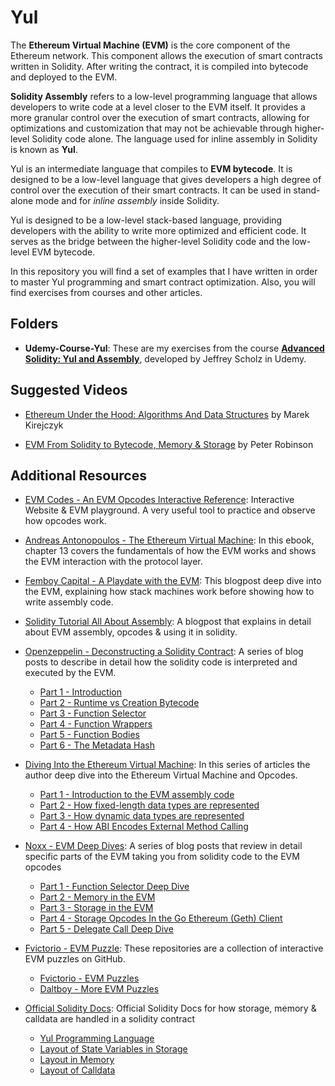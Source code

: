 # Yul
The **Ethereum Virtual Machine (EVM)** is the core component of the Ethereum network. This component allows the execution of smart contracts written in Solidity. After writing the contract, it is compiled into bytecode and deployed to the EVM.

**Solidity Assembly** refers to a low-level programming language that allows developers to write code at a level closer to the EVM itself. It provides a more granular control over the execution of smart contracts, allowing for optimizations and customization that may not be achievable through higher-level Solidity code alone. The language used for inline assembly in Solidity is known as **Yul**. 

Yul is an intermediate language that compiles to **EVM bytecode**. It is designed to be a low-level language that gives developers a high degree of control over the execution of their smart contracts. It can be used in stand-alone mode and for *inline assembly* inside Solidity.

Yul is designed to be a low-level stack-based language, providing developers with the ability to write more optimized and efficient code. It serves as the bridge between the higher-level Solidity code and the low-level EVM bytecode.

In this repository you will find a set of examples that I have written in order to master Yul programming and smart contract optimization. Also, you will find exercises from courses and other articles.

## Folders
* **Udemy-Course-Yul**: These are my exercises from the course  [**Advanced Solidity: Yul and Assembly**](https://www.udemy.com/course/advanced-solidity-yul-and-assembly/), developed by Jeffrey Scholz in Udemy.

## Suggested Videos

- [Ethereum Under the Hood: Algorithms And Data Structures](https://www.youtube.com/watch?v=OxofT39TJgg) by Marek Kirejczyk

- [EVM From Solidity to Bytecode, Memory & Storage](https://www.youtube.com/watch?v=RxL_1AfV7N4&t=2s) by Peter Robinson


## Additional Resources

+ [EVM Codes - An EVM Opcodes Interactive Reference](https://www.evm.codes/): Interactive Website & EVM playground. A very useful tool to practice and observe how opcodes work.

+ [Andreas Antonopoulos - The Ethereum Virtual Machine](https://github.com/ethereumbook/ethereumbook/blob/develop/13evm.asciidoc): In this ebook, chapter 13 covers the fundamentals of how the EVM works and shows the EVM interaction with the protocol layer.

+ [Femboy Capital - A Playdate with the EVM](https://femboy.capital/evm-pt1): This blogpost deep dive into the EVM, explaining how stack machines work before showing how to write assembly code.

+ [Solidity Tutorial All About Assembly](https://jeancvllr.medium.com/solidity-tutorial-all-about-assembly-5acdfefde05c): A blogpost that explains in detail about EVM assembly, opcodes & using it in solidity.

+ [Openzeppelin - Deconstructing a Solidity Contract](https://openzeppelin.com/): A series of blog posts to describe in detail how the solidity code is interpreted and executed by the EVM.
  - [Part 1 - Introduction](https://blog.openzeppelin.com/deconstructing-a-solidity-contract-part-i-introduction-832efd2d7737/)
  - [Part 2 - Runtime vs Creation Bytecode](https://blog.zeppelin.solutions/deconstructing-a-solidity-contract-part-ii-creation-vs-runtime-6b9d60ecb44c)
  - [Part 3 - Function Selector](https://blog.zeppelin.solutions/deconstructing-a-solidity-contract-part-iii-the-function-selector-6a9b6886ea49)
  - [Part 4 - Function Wrappers](https://blog.zeppelin.solutions/deconstructing-a-solidity-contract-part-iv-function-wrappers-d8e46672b0ed)
  - [Part 5 - Function Bodies](https://blog.zeppelin.solutions/deconstructing-a-solidity-contract-part-v-function-bodies-2d19d4bef8be)
  - [Part 6 - The Metadata Hash](https://blog.zeppelin.solutions/deconstructing-a-solidity-contract-part-vi-the-swarm-hash-70f069e22aef)

+ [Diving Into the Ethereum Virtual Machine](https://medium.com/@hayeah/diving-into-the-ethereum-vm-6e8d5d2f3c30): In this series of articles the author deep dive into the Ethereum Virtual Machine and Opcodes.
  - [Part 1 - Introduction to the EVM assembly code](https://medium.com/@hayeah/diving-into-the-ethereum-vm-6e8d5d2f3c30)
  - [Part 2 - How fixed-length data types are represented](https://medium.com/@hayeah/diving-into-the-ethereum-vm-part-2-storage-layout-bc5349cb11b7)
  - [Part 3 - How dynamic data types are represented](https://medium.com/@hayeah/diving-into-the-ethereum-vm-the-hidden-costs-of-arrays-28e119f04a9b)
  - [Part 4 - How ABI Encodes External Method Calling](https://medium.com/@hayeah/how-to-decipher-a-smart-contract-method-call-8ee980311603)

+ [Noxx - EVM Deep Dives](https://noxx.substack.com/p/evm-deep-dives-the-path-to-shadowy?s=r): A series of blog posts that review in detail specific parts of the EVM taking you from solidity code to the EVM opcodes
 
  - [Part 1 - Function Selector Deep Dive](https://noxx.substack.com/p/evm-deep-dives-the-path-to-shadowy?s=r)
  - [Part 2 - Memory in the EVM](https://noxx.substack.com/p/evm-deep-dives-the-path-to-shadowy-d6b?s=r)
  - [Part 3 - Storage in the EVM](https://noxx.substack.com/p/evm-deep-dives-the-path-to-shadowy-3ea?s=r)
  - [Part 4 - Storage Opcodes In the Go Ethereum (Geth) Client](https://noxx.substack.com/p/evm-deep-dives-the-path-to-shadowy-5a5?utm_source=%2Fprofile%2F80455042-noxx&utm_medium=reader2&s=r)
  - [Part 5 - Delegate Call Deep Dive](https://noxx.substack.com/p/evm-deep-dives-the-path-to-shadowy-a5f?utm_source=%2Fprofile%2F80455042-noxx&utm_medium=reader2&s=r)

+ [Fvictorio - EVM Puzzle](https://github.com/fvictorio/evm-puzzles): These repositories are a collection of interactive EVM puzzles on GitHub.
  - [Fvictorio - EVM Puzzles](https://github.com/fvictorio/evm-puzzles)
  - [Daltboy - More EVM Puzzles](https://github.com/daltyboy11/more-evm-puzzles)

+ [Official Solidity Docs](https://docs.soliditylang.org/en/v0.8.10/internals/layout_in_storage.html): Official Solidity Docs for how storage, memory & calldata are handled in a solidity contract
  - [Yul Programming Language](https://docs.soliditylang.org/en/latest/yul.html)
  - [Layout of State Variables in Storage](https://docs.soliditylang.org/en/v0.8.10/internals/layout_in_storage.html)
  - [Layout in Memory](https://docs.soliditylang.org/en/v0.8.10/internals/layout_in_memory.html)
  - [Layout of Calldata](https://docs.soliditylang.org/en/v0.8.10/internals/layout_in_calldata.html)
